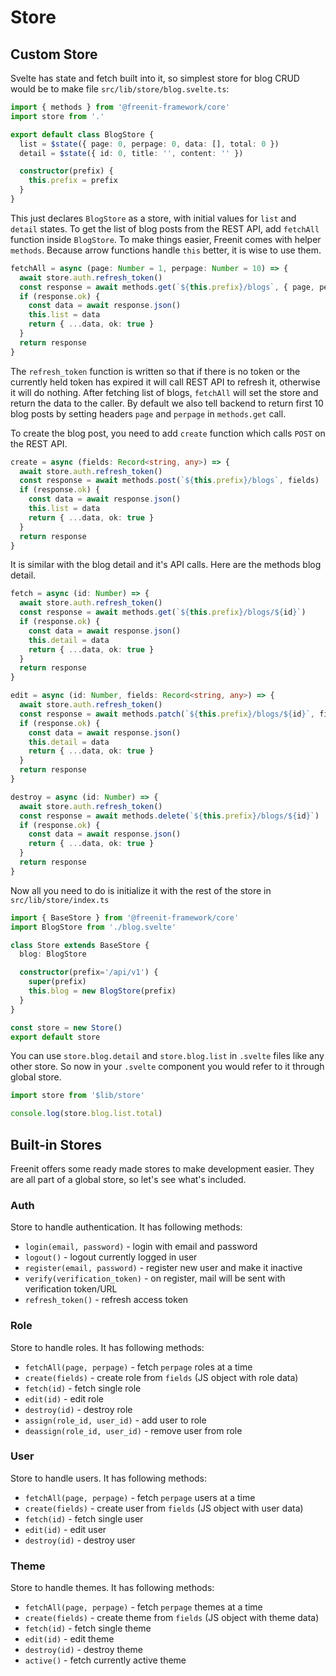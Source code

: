 # Store

## Custom Store
Svelte has state and fetch built into it, so simplest store for blog CRUD would
be to make file `src/lib/store/blog.svelte.ts`:

```ts
import { methods } from '@freenit-framework/core'
import store from '.'

export default class BlogStore {
  list = $state({ page: 0, perpage: 0, data: [], total: 0 })
  detail = $state({ id: 0, title: '', content: '' })

  constructor(prefix) {
    this.prefix = prefix
  }
}
```

This just declares `BlogStore` as a store, with initial values for
`list` and `detail` states. To get the list of blog posts from the
REST API, add `fetchAll` function inside `BlogStore`. To make things
easier, Freenit comes with helper `methods`. Because arrow functions
handle `this` better, it is wise to use them.

```ts
fetchAll = async (page: Number = 1, perpage: Number = 10) => {
  await store.auth.refresh_token()
  const response = await methods.get(`${this.prefix}/blogs`, { page, perpage })
  if (response.ok) {
    const data = await response.json()
    this.list = data
    return { ...data, ok: true }
  }
  return response
}
```

The `refresh_token` function is written so that if there is no token or the currently
held token has expired it will call REST API to refresh it, otherwise it will do nothing.
After fetching list of blogs, `fetchAll` will set the store and return the data to the
caller. By default we also tell backend to return first 10 blog posts by setting headers
`page` and `perpage` in `methods.get` call.

To create the blog post, you need to add `create` function which calls
`POST` on the REST API.

```ts
create = async (fields: Record<string, any>) => {
  await store.auth.refresh_token()
  const response = await methods.post(`${this.prefix}/blogs`, fields)
  if (response.ok) {
    const data = await response.json()
    this.list = data
    return { ...data, ok: true }
  }
  return response
}
```

It is similar with the blog detail and it's API calls. Here are the methods
blog detail.

```ts
fetch = async (id: Number) => {
  await store.auth.refresh_token()
  const response = await methods.get(`${this.prefix}/blogs/${id}`)
  if (response.ok) {
    const data = await response.json()
    this.detail = data
    return { ...data, ok: true }
  }
  return response
}

edit = async (id: Number, fields: Record<string, any>) => {
  await store.auth.refresh_token()
  const response = await methods.patch(`${this.prefix}/blogs/${id}`, fields)
  if (response.ok) {
    const data = await response.json()
    this.detail = data
    return { ...data, ok: true }
  }
  return response
}

destroy = async (id: Number) => {
  await store.auth.refresh_token()
  const response = await methods.delete(`${this.prefix}/blogs/${id}`)
  if (response.ok) {
    const data = await response.json()
    return { ...data, ok: true }
  }
  return response
}
```

Now all you need to do is initialize it with the rest of the store in `src/lib/store/index.ts`

```ts
import { BaseStore } from '@freenit-framework/core'
import BlogStore from './blog.svelte'

class Store extends BaseStore {
  blog: BlogStore

  constructor(prefix='/api/v1') {
    super(prefix)
    this.blog = new BlogStore(prefix)
  }
}

const store = new Store()
export default store
```

You can use `store.blog.detail` and `store.blog.list` in `.svelte` files like any other
store. So now in your `.svelte` component you would refer to it through global store.

```ts
import store from '$lib/store'

console.log(store.blog.list.total)
```

## Built-in Stores

Freenit offers some ready made stores to make development easier. They are all part of
a global store, so let's see what's included.

### Auth

Store to handle authentication. It has following methods:

* `login(email, password)` - login with email and password
* `logout()` - logout currently logged in user
* `register(email, password)` - register new user and make it inactive
* `verify(verification_token)` - on register, mail will be sent with verification token/URL
* `refresh_token()` - refresh access token

### Role

Store to handle roles. It has following methods:

* `fetchAll(page, perpage)` - fetch `perpage` roles at a time
* `create(fields)` - create role from `fields` (JS object with role data)
* `fetch(id)` - fetch single role
* `edit(id)` - edit role
* `destroy(id)` - destroy role
* `assign(role_id, user_id)` - add user to role
* `deassign(role_id, user_id)` - remove user from role

### User

Store to handle users. It has following methods:

* `fetchAll(page, perpage)` - fetch `perpage` users at a time
* `create(fields)` - create user from `fields` (JS object with user data)
* `fetch(id)` - fetch single user
* `edit(id)` - edit user
* `destroy(id)` - destroy user

### Theme

Store to handle themes. It has following methods:

* `fetchAll(page, perpage)` - fetch `perpage` themes at a time
* `create(fields)` - create theme from `fields` (JS object with theme data)
* `fetch(id)` - fetch single theme
* `edit(id)` - edit theme
* `destroy(id)` - destroy theme
* `active()` - fetch currently active theme

